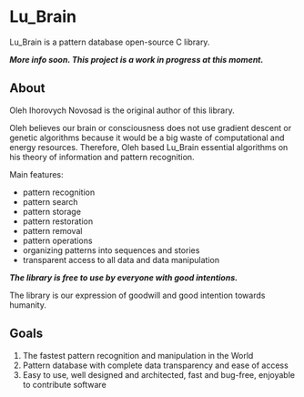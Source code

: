 # Lu_Brain

Lu_Brain is a pattern database open-source C library.

___More info soon. This project is a work in progress at this moment.___

## About

Oleh Ihorovych Novosad is the original author of this library.

Oleh believes our brain or consciousness does not use gradient descent or genetic algorithms because it would be a big waste of computational and energy resources. Therefore, Oleh based Lu_Brain essential algorithms on his theory of information and pattern recognition.

Main features:
- pattern recognition
- pattern search
- pattern storage
- pattern restoration
- pattern removal 
- pattern operations
- organizing patterns into sequences and stories
- transparent access to all data and data manipulation

___The library is free to use by everyone with good intentions.___

The library is our expression of goodwill and good intention towards humanity.

## Goals

1. The fastest pattern recognition and manipulation in the World
2. Pattern database with complete data transparency and ease of access
3. Easy to use, well designed and architected, fast and bug-free, enjoyable to contribute software

